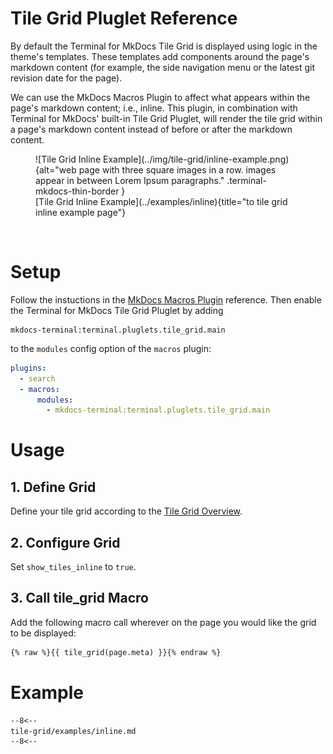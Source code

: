 # Tile Grid Pluglet Reference

By default the Terminal for MkDocs Tile Grid is displayed using logic in the theme's templates.  These templates add components around the page's markdown content (for example, the side navigation menu or the latest git revision date for the page).

We can use the MkDocs Macros Plugin to affect what appears within the page's markdown content; i.e., inline.  This plugin, in combination with Terminal for MkDocs' built-in Tile Grid Pluglet, will render the tile grid within a page's markdown content instead of before or after the markdown content.

<section markdown>
<figure markdown>
![Tile Grid Inline Example](../img/tile-grid/inline-example.png){alt="web page with three square images in a row.  images appear in between Lorem Ipsum paragraphs." .terminal-mkdocs-thin-border }
<figcaption markdown>[Tile Grid Inline Example](../examples/inline){title="to tile grid inline example page"}</figcaption>
</figure>
</section>
<br>

# Setup
Follow the instuctions in the [MkDocs Macros Plugin] reference.  Then enable the Terminal for MkDocs Tile Grid Pluglet by adding  
```text
mkdocs-terminal:terminal.pluglets.tile_grid.main
```  
to the `modules` config option of the `macros` plugin:

```yaml
plugins:
  - search
  - macros:
      modules: 
        - mkdocs-terminal:terminal.pluglets.tile_grid.main
```
[MkDocs Macros Plugin]: ../../configuration/plugins/macros

# Usage

## 1. Define Grid
Define your tile grid according to the [Tile Grid Overview].  

[Tile Grid Overview]: ../

## 2. Configure Grid  
Set `show_tiles_inline` to `true`.   

## 3. Call tile_grid Macro
Add the following macro call wherever on the page you would like the grid to be displayed:

```markdown
{% raw %}{{ tile_grid(page.meta) }}{% endraw %}
```

# Example

```markdown
--8<--
tile-grid/examples/inline.md
--8<--
```
